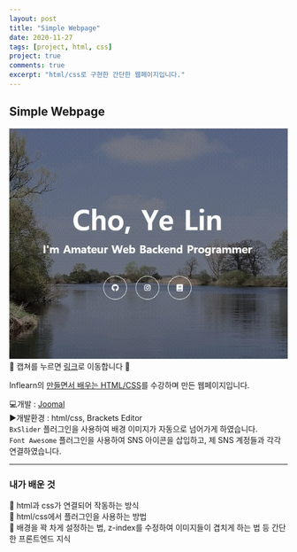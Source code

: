 ```yaml
---
layout: post
title: "Simple Webpage"
date: 2020-11-27
tags: [project, html, css]
project: true
comments: true
excerpt: "html/css로 구현한 간단한 웹페이지입니다."
---
```


## Simple Webpage

[![img](../assets/img/web_sample.JPG)](https://joomal.github.io/html-css-testing/)
🔔 캡쳐를 누르면 [링크](https://joomal.github.io/html-css-testing/)로 이동합니다 🔔

Inflearn의 [만들면서 배우는 HTML/CSS](https://www.inflearn.com/course/html-css-sucademy)를 수강하며 만든 웹페이지입니다.


💻개발 : [Joomal](https://github.com/JooMal)  
▶️개발환경 : html/css, Brackets Editor  
`BxSlider` 플러그인을 사용하여 배경 이미지가 자동으로 넘어가게 하였습니다.  
`Font Awesome` 플러그인을 사용하여 SNS 아이콘을 삽입하고, 제 SNS 계정들과 각각 연결하였습니다.

---

### 내가 배운 것
🔶 html과 css가 연결되어 작동하는 방식  
🔶 html/css에서 플러그인을 사용하는 방법  
🔶 배경을 꽉 차게 설정하는 법, z-index를 수정하여 이미지들이 겹치게 하는 법 등 간단한 프론트엔드 지식  
